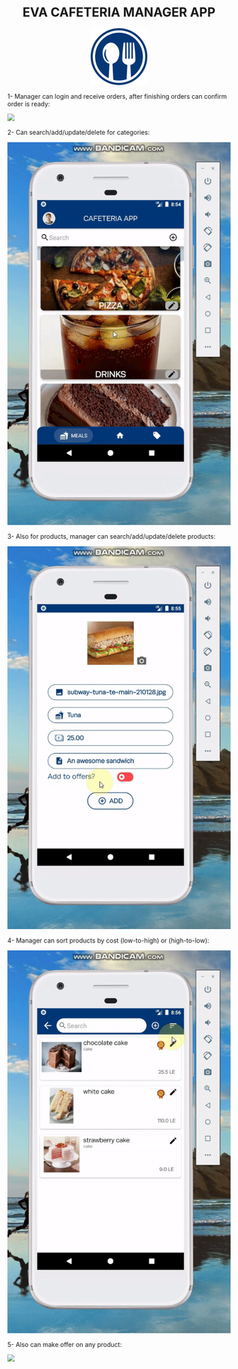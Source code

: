 <h1 align="center">EVA CAFETERIA MANAGER APP</h1>



<p align="center">
    <img src="images/launcher.png">
</p>


1- Manager can login and receive orders, after finishing orders can confirm order is ready:

![](images/1-receive-orders.gif)

2- Can search/add/update/delete for categories:

![](images/2-search-for-category.gif)

3- Also for products, manager can search/add/update/delete products:

![](images/3-add-update-delete-products.gif)

4- Manager can sort products by cost (low-to-high) or (high-to-low):

![](images/4-add-update-delete-products.gif)

5- Also can make offer on any product:

![](images/5-add-remove-offers.gif)

